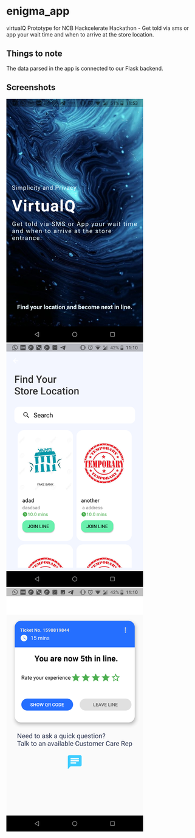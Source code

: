 # enigma_app

virtualQ Prototype for NCB Hackcelerate Hackathon - Get told via sms or app your wait time and when to arrive at the store location.

## Things to note

The data parsed in the app is connected to our Flask backend.

## Screenshots

![Welcome Screen](screenshots/welcomescreen.png)
![Store Screen](screenshots/merchantstores.png)
![Queue Screen](screenshots/queue.png)